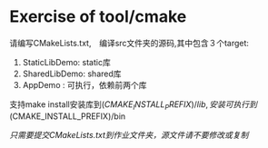 # Exercise of tool/cmake

请编写CMakeLists.txt,　编译src文件夹的源码,其中包含３个target:

1. StaticLibDemo: static库
2. SharedLibDemo: shared库
3. AppDemo      : 可执行，依赖前两个库

支持make install安装库到$(CMAKE_INSTALL_PREFIX)/lib,安装可执行到$(CMAKE_INSTALL_PREFIX)/bin

*只需要提交CMakeLists.txt到作业文件夹，源文件请不要修改或复制*
